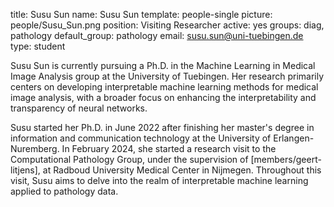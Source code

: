 title: Susu Sun
name: Susu Sun
template: people-single
picture: people/Susu_Sun.png
position: Visiting Researcher
active: yes
groups: diag, pathology
default_group: pathology
email: susu.sun@uni-tuebingen.de
type: student

Susu Sun is currently pursuing a Ph.D. in the Machine Learning in Medical Image Analysis group at the University of Tuebingen. Her research primarily centers on developing interpretable machine learning methods for medical image analysis, with a broader focus on enhancing the interpretability and transparency of neural networks.

Susu started her Ph.D. in June 2022 after finishing her master's degree in information and communication technology at the University of Erlangen-Nuremberg. In February 2024, she started a research visit to the Computational Pathology Group, under the supervision of [members/geert-litjens], at Radboud University Medical Center in Nijmegen. Throughout this visit, Susu aims to delve into the realm of interpretable machine learning applied to pathology data.